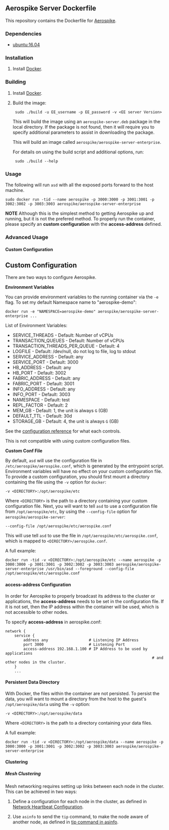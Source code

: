 ## Aerospike Server Dockerfile

This repository contains the Dockerfile for [Aerospike](http://aerospike.com).

### Dependencies

- [ubuntu:16.04](https://registry.hub.docker.com/_/ubuntu/)

### Installation

1. Install [Docker](https://www.docker.io/).

### Building

1. Install [Docker](https://www.docker.io/).

2. Build the image:

		sudo ./build -u EE_username -p EE_password -v <EE server Version>
	
	This will build the image using an `aerospike-server.deb` package in the local directory. If the package is not found, then it will require you to specify additional parameters to assist in downloading the package.
	
	This will build an image called `aerospike/aerospike-server-enterprise`.
	
	For details on using the build script and additional options, run:
	
		sudo ./build --help


### Usage

The following will run `asd` with all the exposed ports forward to the host machine.

	sudo docker run -tid --name aerospike -p 3000:3000 -p 3001:3001 -p 3002:3002 -p 3003:3003 aerospike/aerospike-server-enterprise
	
**NOTE** Although this is the simplest method to getting Aerospike up and running, but it is not the prefered method. To properly run the container, please specify an **custom configuration** with the **access-address** defined.

### Advanced Usage 


#### Custom Configuration

## Custom Configuration

There are two ways to configure Aerospike.

**Environment Variables**

You can provide environment variables to the running container via the `-e` flag. To set my default Namespace name to "aerospike-demo":

    docker run -e "NAMESPACE=aerospike-demo" aerospike/aerospike-server-enterprise ...

List of Environment Variables:

  * SERVICE_THREADS - Default: Number of vCPUs
  * TRANSACTION_QUEUES - Default: Number of vCPUs
  * TRANSACTION_THREADS_PER_QUEUE - Default: 4
  * LOGFILE - Default: /dev/null, do not log to file, log to stdout
  * SERVICE_ADDRESS - Default: any
  * SERVICE_PORT - Default: 3000
  * HB_ADDRESS - Default: any
  * HB_PORT - Default: 3002
  * FABRIC_ADDRESS - Default: any
  * FABRIC_PORT - Default: 3001
  * INFO_ADDRESS - Default: any
  * INFO_PORT - Default: 3003
  * NAMESPACE - Default: test
  * REPL_FACTOR - Default: 2
  * MEM_GB - Default: 1, the unit is always `G` (GB)
  * DEFAULT_TTL - Default: 30d
  * STORAGE_GB - Default: 4, the unit is always `G` (GB)

See the [configuration reference](https://www.aerospike.com/docs/reference/configuration/index.html) for what each controls.

This is not compatible with using custom configuration files.

**Custom Conf File**


By default, `asd` will use the configuration file in `/etc/aerospike/aerospike.conf`, which is generated by the entrypoint script. Environment variables will have no effect on your custom configuration file. To provide a custom configuration, you should first mount a directory containing the file using the `-v` option for `docker`:

	-v <DIRECTORY>:/opt/aerospike/etc

Where `<DIRECTORY>` is the path to a directory containing your custom configuration file. Next, you will want to tell `asd` to use a configuration file from `/opt/aerospike/etc`, by using the `--config-file` option for `aerospike/aerospike-server`:
 
	--config-file /opt/aerospike/etc/aerospike.conf

This will use tell `asd` to use the file in `/opt/aerospike/etc/aerospike.conf`, which is mapped to `<DIRECTORY>/aerospike.conf`.

A full example:

	docker run -tid -v <DIRECTORY>:/opt/aerospike/etc --name aerospike -p 3000:3000 -p 3001:3001 -p 3002:3002 -p 3003:3003 aerospike/aerospike-server-enterprise /usr/bin/asd --foreground --config-file /opt/aerospike/etc/aerospike.conf

#### access-address Configuration

In order for Aerospike to properly broadcast its address to the cluster or applications, the **access-address** needs to be set in the configuration file. If it is not set, then the IP address within the container will be used, which is not accessible to other nodes.

To specify **access-address** in aerospike.conf:

	network {
		service {
			address any                  # Listening IP Address
			port 3000                    # Listening Port
			access-address 192.168.1.100 # IP Address to be used by applications
																	 # and other nodes in the cluster.
		}
		...


#### Persistent Data Directory

With Docker, the files within the container are not persisted. To persist the data, you will want to mount a directory from the host to the guest's `/opt/aerospike/data` using the `-v` option:

	-v <DIRECTORY>:/opt/aerospike/data

Where `<DIRECTORY>` is the path to a directory containing your data files.

A full example:

	docker run -tid -v <DIRECTORY>:/opt/aerospike/data --name aerospike -p 3000:3000 -p 3001:3001 -p 3002:3002 -p 3003:3003 aerospike/aerospike-server-enterprise


#### Clustering

##### Mesh Clustering

Mesh networking requires setting up links between each node in the cluster. This can be achieved in two ways:

1. Define a configuration for each node in the cluster, as defined in [Network Heartbeat Configuration](http://www.aerospike.com/docs/operations/configure/network/heartbeat/#mesh-unicast-heartbeat).

2. Use `asinfo` to send the `tip` command, to make the node aware of another node, as defined in [tip command in asinfo](http://www.aerospike.com/docs/tools/asinfo/#tip).





